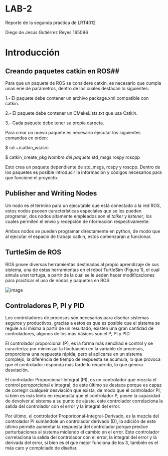 # LAB-2

Reporte de la segunda práctica de LRT4012

Diego de Jesús Gutiérrez Reyes 165096

# Introducción
## Creando paquetes catkin en ROS##
Para que un paquete de ROS se considere catkin, es necesario que cumpla unas erie de parámetros, dentro de los cuales destacan lo siguientes:

1.- El paquete debe contener un archivo package.xml compatible con catkin.

2.- El paquete debe contener un CMakeLists.txt que usa Catkin.

3.- Cada paquete debe tener su propia carpeta.

Para crear un nuevo paquete es necesario ejecutar los siguientes comandos en orden:

$ cd ~/catkin_ws/src

$ catkin_create_pkg *Nombre del paquete* std_msgs rospy roscpp

Esto crea un paquete dependiente de std_msgs, rospy y roscpp. Dentro de los paquetes es posible introducir la información y códigos necesarios para que funcione el proyecto.

## Publisher and Writing Nodes ##
Un nodo es el término para un ejecutable que está conectado a la red ROS, estos nodos psoeen características especiales que se les pueden programar, dos nodos altamente empleados son el *talker* y *listener*, los cuales permiten el envío y recepción de nformación respectivamente.

Ambos nodos se pueden programar directamente en python, de modo que al ejecutar el espacio de trabajo catkin, estos comenzarán a funcionar.

## TurtleSim de ROS ##
ROS posee diversas herramientas destinadas al propio aprendizaje de sus sistema, una de estas herramientas en el robot TurtleSim (Figura 1), el cual simula unat tortuga, a partir de la cual se le ueden hacer modificaciones para practicar el uso de nodos y paquetes en ROS.

![image](https://github.com/DiegoJGutierrezReyes/LAB-2/assets/132300202/2f4c3d2d-9671-4e91-9da9-64c6f77424f1)

## Controladores P, PI y PID ##
Los controladores de procesos son necesarios para diseñar sistemas seguros y productivos, gracias a estos es que es posible que el sistema se regule a sí misma a partir de un resultado, existen una gran cantidad de controladores, algunos de los más básicos son el P, PI y PID.

El controlador proporcional (P), es la forma más sencillad e control y se caracteriza por minimizar la fluctuación en la variable de procesos, proporciona una respuesta rápida, pero al aplicarse en un sistema complejo, la diferencia de tiempo de respuesta se acumula, lo que provoca que el controlador responda más tarde  lo requerido, lo que genera desviación.

El controlador Proporcional-Integral (PI), es un controlador que mezcla el control poroporcional e integral, de este último se destaca porque es capaz de corregir cualqueir desviación que exista, de modo que el controlador PI, si bien es más lento en respeusta que el controlador P, posee la capacidad de devolver al sistema a su punto de ajuste, este controlador correlaciona la salida del controlador con el error y la integral del error.

Por último, el controlador Proporiconal-Integral-Derivado, es la mezcla del controlador PI sumándole un controlador derivado (D), la adición de este útlimo permite aumentar la respuesta del controlador porque predice perturbaciones al sistema midiendo el cambio en el error. Este controlador correlaciona la salida del controlador con el error, la integral del error y la derivada del error, si bien es el que mejor funciona de los 3, también es el más caro y complciado de diseñar.




